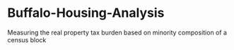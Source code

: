 # Buffalo-Housing-Analysis
Measuring the real property tax burden based on minority composition of a census block


